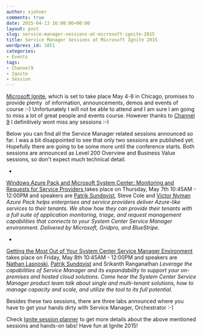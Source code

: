 ```yaml
---
author: sjohner
comments: true
date: 2015-04-13 16:08:06+00:00
layout: post
slug: service-manager-sessions-at-microsoft-ignite-2015
title: Service Manager Sessions at Microsoft Ignite 2015
wordpress_id: 1051
categories:
- Events
tags:
- Channel9
- Ignite
- Session
---
```


[Microsoft Ignite](http://ignite.microsoft.com/#fbid=lIvACQzPSKG), which is set to take place May 4-8 in Chicago, promises to provide plenty  of information, announcements, demos and events of course :-)
Unfortunately I will not be able to attend and I am sure I am going to miss a lot of great people and events course. However thanks to [Channel 9](https://channel9.msdn.com) I definitively wont miss any sessions :-)

Below you can find all the Service Manager related sessions announced so far. I was a bit disappointed to see that only two sessions are published yet. Hopefully there are going to be some more until the conference starts. Both sessions are announced as Level 200 Overview and Business Value sessions, so don't expect much technical detail.



	
  * 


[Windows Azure Pack and Microsoft System Center: Monitoring and Requests for Service Providers ](http://ignite.microsoft.com/session/sessionmoreinfo/?topicid=a259a252-d7ac-e411-b87f-00155d5066d7)takes place on Thursday, May 7th 10:45AM - 12:00PM and speakers are [Patrik Sundqvist](https://twitter.com/gridpatrik), Steve Cole and [Victor Nyman](https://twitter.com/vicnyman)
_Azure Pack helps enterprises and service providers deliver Azure-like services to their tenants. We show how they can provide their tenants with a full suite of application monitoring, triage, and request management capabilities that connects to your System Center Service Manager environment. Delivered by Microsoft, Gridpro, and BlueStripe._




	
  * 


[Getting the Most Out of Your System Center Service Manager Environment](http://ignite.microsoft.com/session/sessionmoreinfo/?topicid=31564ba5-dcac-e411-b87f-00155d5066d7) takes place on Friday, May 8th 10:45AM - 12:00PM and speakers are [Nathan Lasnoski](https://twitter.com/nlasnoski), [Patrik Sundqvist](https://twitter.com/gridpatrik) and Srikanth Ranganathan
_Leverage the capabilities of Service Manager and its expandability to support your on-premises and hosted cloud solutions. Come hear the System Center Service Manager product team talk about single and multi-tenant solutions, how to manage capacity and scale, and utilize the tool to its full potential._





Besides these two sessions, there are three labs announced where you have to get your hands dirty with Service Manager, Orchestrator :-)

Check [Ignite session planner](http://ignite.microsoft.com/Sessions?filter=&Key=service%20manager) to get more details about the above mentioned sessions and hands-on labs! Have fun at Ignite 2015!
